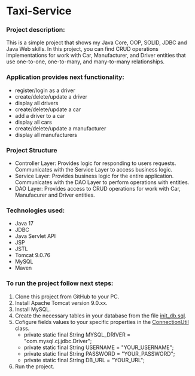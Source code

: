 # Taxi-Service

### Project description:
This is a simple project that shows my Java Core, OOP, SOLID, JDBC and Java Web skills. In this project, you can find CRUD operations implementations for work with Car, Manufacturer, and Driver entities that use one-to-one, one-to-many, and many-to-many relationships.

### Application provides next functionality:
- register/login as a driver
- create/delete/update a driver
- display all drivers
- create/delete/update a car
- add a driver to a car
- display all cars
- create/delete/update a manufacturer
- display all manufacturers

### Project Structure
- Controller Layer: Provides logic for responding to users requests. Communicates with the Service Layer to access business logic.
- Service Layer: Provides business logic for the entire application. Communicates with the DAO Layer to perform operations with entities.
- DAO Layer: Provides access to CRUD operations for work with Car, Manufacurer and Driver entities.

### Technologies used: 
- Java 17
- JDBC
- Java Servlet API
- JSP
- JSTL
- Tomcat 9.0.76
- MySQL 
- Maven 

### To run the project follow next steps:
1. Clone this project from GitHub to your PC.
2. Install Apache Tomcat version 9.0.xx.
3. Install MySQL.
4. Create the necessary tables in your database from the file [init_db.sql](src/main/resources/init_db.sql).
5. Cofigure fields values to your specific properties in the [ConnectionUtil](src/main/java/taxi/util/ConnectionUtil.java) class.
    - private static final String MYSQL_DRIVER = "com.mysql.cj.jdbc.Driver";
    - private static final String USERNAME = "YOUR_USERNAME";
    - private static final String PASSWORD = "YOUR_PASSWORD";
    - private static final String DB_URL = "YOUR_URL";
7. Run the project.
